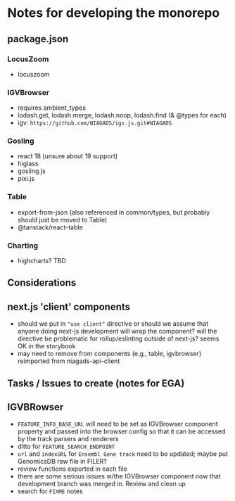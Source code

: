 # Notes for developing the monorepo

## package.json

### LocusZoom

- locuszoom

### IGVBrowser

- requires ambient_types
- lodash.get, lodash.merge, lodash.noop, lodash.find (& @types for each)
- igv: `https://github.com/NIAGADS/igv.js.git#NIAGADS`

### Gosling

- react 18 (unsure about 19 support)
- higlass
- gosling.js
- pixi.js

### Table

- export-from-json (also referenced in common/types, but probably should just be moved to Table)
- @tanstack/react-table

### Charting

- highcharts? TBD

## Considerations

## next.js 'client' components

- should we put in `"use client"` directive or should we assume that anyone doing next-js development will wrap the component? will the directive be problematic for rollup/eslinting outside of next-js? seems OK in the storybook
- may need to remove from components (e.g., table, igvbrowser) reimported from niagads-api-client

## Tasks / Issues to create (notes for EGA)

## IGVBRowser

- `FEATURE_INFO_BASE_URL` will need to be set as IGVBrowser component property and passed into the browser config so that it can be accessed by the track parsers and renderers
- ditto for `FEATURE_SEARCH_ENDPOINT`
- `url` and `indexURL` for `Ensembl Gene track` need to be updated; maybe put GenomicsDB raw file in FILER?
- review functions exported in each file
- there are some serious issues w/the IGVBrowser component now that development branch was merged in. Review and clean up
- search for `FIXME` notes
